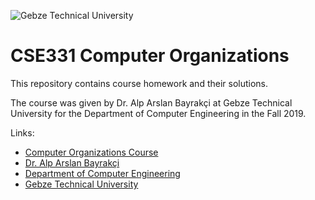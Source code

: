 ![Gebze Technical University](https://abl.gtu.edu.tr/html/mobil/gtu_logo_en_500.png)
# CSE331 Computer Organizations

This repository contains course homework and their solutions.

The course was given by Dr. Alp Arslan Bayrakçi at Gebze Technical University for the Department of Computer Engineering in the Fall 2019.

Links:
* [Computer Organizations Course](https://abl.gtu.edu.tr/ects/?duzey=ucuncu&modul=ders_bilgi_formu&dno=BİL%20331&bolum=104&tip=lisans&dil=en)
* [Dr. Alp Arslan Bayrakçi](https://www.gtu.edu.tr/tr/personel/98/10432/display.aspx?languageId=2)
* [Department of Computer Engineering](https://www.gtu.edu.tr/kategori/91/3/bilgisayar-muhendisligi.aspx?languageId=2)
* [Gebze Technical University](https://www.gtu.edu.tr/?languageId=2)
